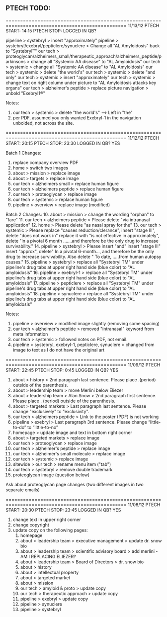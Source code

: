 PTECH TODO:
------------------------------------

================================================================================================
11/13/12
PTECH START: 14:15
PTECH  STOP: 
LOGGED IN QB? 

pipeline > systebryl > insert "approximately"
pipeline > systebryl/exebryl/pepticlere/synuclere > Change all "AL Amyloidosis" back to "Systebryl™"
our tech > proteoglycan/alzheimers_small/therapeutic_approach/alzheimers_peptide/parkinsons > change all "Systemic AA disease" to "AL Amyloidosis"
our tech > systemic > change all "Systemic AA disease" to "AL Amyloidosis"
our tech > systemic > delete "the world's"
our tech > systemic > delete "and only"
our tech > systemic > insert "approximately"
our tech > systemic > change text on right column under picture to "AL Amyloidosis attacks key organs"
our tech > alzheimer's peptide > replace picture
navigation > unbold "Exebryl1®"

Notes:
1. our tech > systemic > delete "the world's" --> Left in "the"
2. per PDF, assumed you only wanted Exebryl-1 in the navigation unbolded, not across the site.



================================================================================================
11/12/12
PTECH START: 20:15
PTECH  STOP: 23:30
LOGGED IN QB? YES

Batch 1 Changes:
1. replace company overview PDF
2. home > switch two images
3. about > mission > replace image
4. about > targets > replace image
5. our tech > alzheimers small > replace human figure
6. our tech > alzheimers peptide > replace human figure
7. our tech > proteoglycan > replace image
8. our tech > systemic > replace human figure
9. pipeline > overview > replace image (modified)

Batch 2 Changes:
10. about > mission > change the wording "orphan" to "fare"
11. our tech > alzheimers peptide > Please delete "via intranasal application"
12. home > Please delete "as nasal spray for the"
13. our tech > systemic > Please replace  "causes reduction/clerance", insert "stage III", delete "does not work in" replace it with "is not effective in approximately", delete "in a pivotal 6 month .......and therefore be the only drug to increase survivability."
14. pipeline > systebryl > Please insert "and" insert "stage III" insert "approx", delete" In a pivotal 6-month..., and therefore be the only drug to increase survivability. Also delete " To date, .....from human autopsy causes."
15. pipeline > systebryl >  replace all "Systebryl TM" under pipeline's drug tabs at upper right hand side (blue color) to "AL amyloidosis"
16. pipeline > exebryl-1 >  replace all "Systebryl TM" under pipeline's drug tabs at upper right hand side (blue color) to "AL amyloidosis"
17. pipeline > pepticlere > replace all "Systebryl TM" under pipeline's drug tabs at upper right hand side (blue color) to "AL amyloidosis"
18. pipeline > synuclere >  replace all "Systebryl TM" under pipeline's drug tabs at upper right hand side (blue color) to "AL amyloidosis"


Notes:
1. pipeline > overview > modified image slightly (removing some spacing)
2. our tech > alzheimer's peptide > removed "intranasal" keyword from meta information
3. our tech > systemic > followed notes on PDF, not email.
4. pipeline > systebryl, exebryl-1, pepticlere, synuclere > changed from image to text as I do not have the original art


================================================================================================
11/09/12
PTECH START: 22:45
PTECH  STOP:  0:45
LOGGED IN QB? YES

1. about > history > 2nd paragraph last sentence. Please place .(period) outside of the parenthesis.
2. about > leadership team > move Merlini below Eliezer
3. about > leadership team > Alan Snow > 2nd paragraph first sentence. Please place . (period) outside of the parenthesis.
4. about > targeted markets > Last paragraph last sentence. Please change "exclusively" to "exclusivity".
5. our tech > alzheimers peptide > Link to the poster (PDF) is not working
6. pipeline > exebryl > Last paragraph 3rd sentence. Please change “little-to-do” to “little-to-no”
7. homepage > update image and text in bottom right corner
8. about > targeted markets > replace image
9. our tech > proteoglycan > replace image
10. our tech > alzheimer's peptide > replace image 
11. our tech > alzheimer's small molecule > replace image 
12. our tech > systemic > replace image
13. sitewide > our tech > rename menu item ("tab")
14. our tech > systebryl > remove double trademark
16. proteoglycan image (question below)

Ask about proteoglycan page changes (two different images in two separate emails)


================================================================================================
11/08/12
PTECH START: 20:30
PTECH  STOP: 23:45
LOGGED IN QB? YES

1. change text in upper right corner
2. change copyright
3. update copy on the following pages:
	1. homepage
	2. about > leadership team > executive management > update dr. snow bio
	3. about > leadership team > scientific advisory board > add merlini - AM I REPLACING ELIEZER?
	4. about > leadership team > Board of Directors > dr. snow bio
	5. about > history
	6. about > intellectual property
	7. about > targeted market
	8. about > mission
	9. our tech > amyloid & proto > update copy
	10. our tech > therapeutic approach > update copy
	11. pipeline > exebryl > update copy
	12. pipeline > synuclere
	13. pipeline > systebryl
